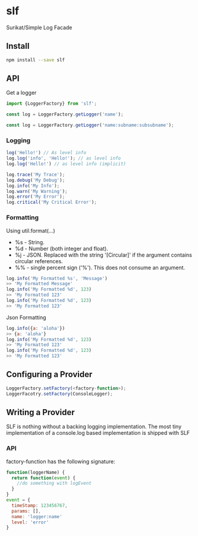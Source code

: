 # slf
Surikat/Simple Log Facade

## Install
```bash
npm install --save slf
```

## API
Get a logger
```javascript
import {LoggerFactory} from 'slf';

const log = LoggerFactory.getLogger('name');

const log = LoggerFactory.getLogger('name:subname:subsubname');

```

### Logging
```javascript
log('Hello!') // As level info
log.log('info', 'Hello!'); // as level info
log.log('Hello!') // as level info (implicit)

log.trace('My Trace');
log.debug('My Debug');
log.info('My Info');
log.warn('My Warning');
log.error('My Error');
log.critical('My Critical Error');
```
### Formatting

Using util.format(...)
- %s - String.
- %d - Number (both integer and float).
- %j - JSON. Replaced with the string '[Circular]' if the argument contains circular references.
- %% - single percent sign ('%'). This does not consume an argument.
```javascript
log.info('My Formatted %s', 'Message')
>> 'My Formatted Message'
log.info('My Formatted %d', 123)
>> 'My Formatted 123'
log.info('My Formatted %d', 123)
>> 'My Formatted 123'
```

Json Formatting
```javascript
log.info({a: 'aloha'})
>> {a: 'aloha'}
log.info('My Formatted %d', 123)
>> 'My Formatted 123'
log.info('My Formatted %d', 123)
>> 'My Formatted 123'
```

## Configuring a Provider
```javascript
LoggerFactory.setFactory(<factory-function>);
LoggerFacotry.setFactory(ConsoleLogger);
```

## Writing a Provider
SLF is nothing without a backing logging implementation.
The most tiny implementation of a console.log based implementation is shipped with SLF

### API

factory-function has the following signature:
```javascript
function(loggerName) {
  return function(event) {
    //do something with logEvent
  }
}
event = {
  timeStamp: 123456767,
  params: [],
  name: 'logger:name'
  level: 'error'
}
```


